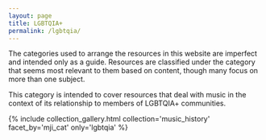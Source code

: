 ```yaml
---
layout: page
title: LGBTQIA+
permalink: /lgbtqia/
---
```


The categories used to arrange the resources in this website are imperfect and intended only as a guide. Resources are classified under the category that seems most relevant to them based on content, though many focus on more than one subject. 

This category is intended to cover resources that deal with music in the context of its relationship to members of LGBTQIA+ communities.

{% include collection_gallery.html  collection='music_history' facet_by='mji_cat' only='lgbtqia' %}

